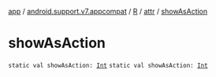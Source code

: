 [app](../../../index.md) / [android.support.v7.appcompat](../../index.md) / [R](../index.md) / [attr](index.md) / [showAsAction](.)

# showAsAction

`static val showAsAction: `[`Int`](https://kotlinlang.org/api/latest/jvm/stdlib/kotlin/-int/index.html)
`static val showAsAction: `[`Int`](https://kotlinlang.org/api/latest/jvm/stdlib/kotlin/-int/index.html)